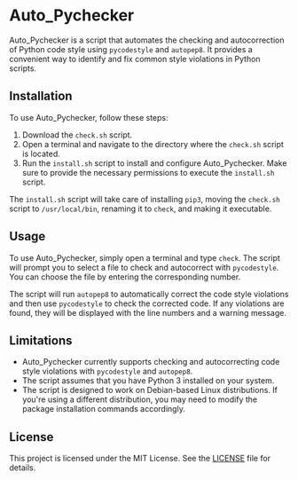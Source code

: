 # Auto_Pychecker

Auto_Pychecker is a script that automates the checking and autocorrection of Python code style using `pycodestyle` and `autopep8`.
It provides a convenient way to identify and fix common style violations in Python scripts.

## Installation

To use Auto_Pychecker, follow these steps:

1. Download the `check.sh` script.
2. Open a terminal and navigate to the directory where the `check.sh` script is located.
3. Run the `install.sh` script to install and configure Auto_Pychecker. Make sure to provide the necessary permissions to execute the `install.sh` script.

The `install.sh` script will take care of installing `pip3`, moving the `check.sh` script to `/usr/local/bin`, renaming it to `check`, and making it executable.

## Usage

To use Auto_Pychecker, simply open a terminal and type `check`. The script will prompt you to select a file to check and autocorrect with `pycodestyle`. You can choose the file by entering the corresponding number.

The script will run `autopep8` to automatically correct the code style violations and then use `pycodestyle` to check the corrected code. If any violations are found, they will be displayed with the line numbers and a warning message.

## Limitations

- Auto_Pychecker currently supports checking and autocorrecting code style violations with `pycodestyle` and `autopep8`.
- The script assumes that you have Python 3 installed on your system.
- The script is designed to work on Debian-based Linux distributions. If you're using a different distribution, you may need to modify the package installation commands accordingly.

## License

This project is licensed under the MIT License. See the [LICENSE](LICENSE) file for details.
